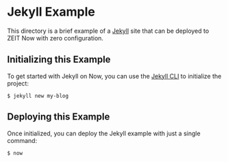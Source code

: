 # Jekyll Example

This directory is a brief example of a [Jekyll](https://jekyllrb.com/) site that can be deployed to ZEIT Now with zero configuration.

## Initializing this Example

To get started with Jekyll on Now, you can use the [Jekyll CLI](https://jekyllrb.com/docs/usage/) to initialize the project:

```shell
$ jekyll new my-blog
```

## Deploying this Example

Once initialized, you can deploy the Jekyll example with just a single command:

```shell
$ now
```
